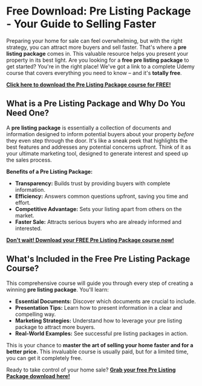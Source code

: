 # Free Download: Pre Listing Package - Your Guide to Selling Faster

Preparing your home for sale can feel overwhelming, but with the right strategy, you can attract more buyers and sell faster. That's where a **pre listing package** comes in. This valuable resource helps you present your property in its best light. Are you looking for a **free pre listing package** to get started? You're in the right place! We've got a link to a complete Udemy course that covers everything you need to know – and it's **totally free**.

[**Click here to download the Pre Listing Package course for FREE!**](https://udemywork.com/pre-listing-package)

## What is a Pre Listing Package and Why Do You Need One?

A **pre listing package** is essentially a collection of documents and information designed to inform potential buyers about your property *before* they even step through the door. It's like a sneak peek that highlights the best features and addresses any potential concerns upfront. Think of it as your ultimate marketing tool, designed to generate interest and speed up the sales process.

**Benefits of a Pre Listing Package:**

*   **Transparency:** Builds trust by providing buyers with complete information.
*   **Efficiency:** Answers common questions upfront, saving you time and effort.
*   **Competitive Advantage:** Sets your listing apart from others on the market.
*   **Faster Sale:** Attracts serious buyers who are already informed and interested.

[**Don't wait! Download your FREE Pre Listing Package course now!**](https://udemywork.com/pre-listing-package)

## What's Included in the Free Pre Listing Package Course?

This comprehensive course will guide you through every step of creating a winning **pre listing package**. You'll learn:

*   **Essential Documents:** Discover which documents are crucial to include.
*   **Presentation Tips:** Learn how to present information in a clear and compelling way.
*   **Marketing Strategies:** Understand how to leverage your pre listing package to attract more buyers.
*   **Real-World Examples:** See successful pre listing packages in action.

This is your chance to **master the art of selling your home faster and for a better price.** This invaluable course is usually paid, but for a limited time, you can get it completely free.

Ready to take control of your home sale? **[Grab your free Pre Listing Package download here!](https://udemywork.com/pre-listing-package)**
